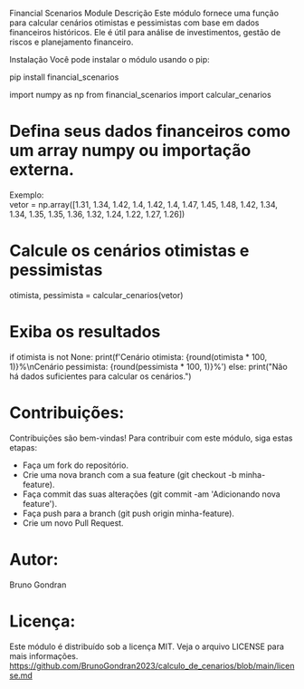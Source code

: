 Financial Scenarios Module
Descrição
Este módulo fornece uma função para calcular cenários otimistas e pessimistas com base em dados financeiros históricos. Ele é útil para análise de investimentos, gestão de riscos e planejamento financeiro.

Instalação
Você pode instalar o módulo usando o pip:

pip install financial_scenarios


import numpy as np
from financial_scenarios import calcular_cenarios

# Defina seus dados financeiros como um array numpy ou importação externa.

Exemplo:<br>
vetor = np.array([1.31, 1.34, 1.42, 1.4, 1.42, 1.4, 1.47, 1.45, 1.48, 1.42,
                  1.34, 1.34, 1.35, 1.35, 1.36, 1.32, 1.24, 1.22, 1.27, 1.26])

# Calcule os cenários otimistas e pessimistas
otimista, pessimista = calcular_cenarios(vetor)

# Exiba os resultados
if otimista is not None:
    print(f'Cenário otimista: {round(otimista * 100, 1)}%\nCenário pessimista: {round(pessimista * 100, 1)}%')
else:
    print("Não há dados suficientes para calcular os cenários.")


# Contribuições:<br>

Contribuições são bem-vindas! Para contribuir com este módulo, siga estas etapas:

- Faça um fork do repositório.<br>
- Crie uma nova branch com a sua feature (git checkout -b minha-feature).<br>
- Faça commit das suas alterações (git commit -am 'Adicionando nova feature').<br>
- Faça push para a branch (git push origin minha-feature).<br>
- Crie um novo Pull Request.<br>

# Autor:<br>
Bruno Gondran

# Licença:<br>
Este módulo é distribuído sob a licença MIT. Veja o arquivo LICENSE para mais informações.<br>
https://github.com/BrunoGondran2023/calculo_de_cenarios/blob/main/license.md
